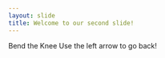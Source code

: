 ```yaml
---
layout: slide
title: Welcome to our second slide!
---
```

Bend the Knee
Use the left arrow to go back!

